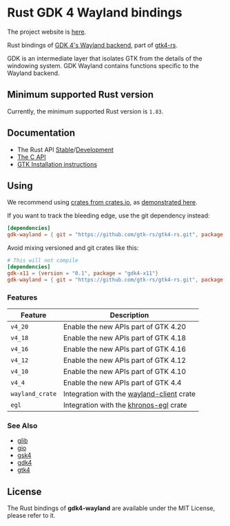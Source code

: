 # Rust GDK 4 Wayland bindings

The project website is [here](https://gtk-rs.org/).

Rust bindings of [GDK 4's Wayland backend](https://docs.gtk.org/gdk4-wayland/),
part of [gtk4-rs](https://github.com/gtk-rs/gtk4-rs/).

GDK is an intermediate layer that isolates GTK from the details of the windowing system.
GDK Wayland contains functions specific to the Wayland backend.

## Minimum supported Rust version

Currently, the minimum supported Rust version is `1.83`.

## Documentation

- The Rust API [Stable](https://gtk-rs.org/gtk4-rs/stable/latest/docs/gdk4_wayland/)/[Development](https://gtk-rs.org/gtk4-rs/git/docs/gdk4_wayland/)
- [The C API](https://docs.gtk.org/gdk4-wayland/)
- [GTK Installation instructions](https://www.gtk.org/docs/installations/)

## Using

We recommend using [crates from crates.io](https://crates.io/keywords/gtk-rs),
as [demonstrated here](https://gtk-rs.org/gtk4-rs/stable/latest/docs/gtk4/index.html#library-versions).

If you want to track the bleeding edge, use the git dependency instead:

```toml
[dependencies]
gdk-wayland = { git = "https://github.com/gtk-rs/gtk4-rs.git", package = "gdk4-wayland" }
```

Avoid mixing versioned and git crates like this:

```toml
# This will not compile
[dependencies]
gdk-x11 = {version = "0.1", package = "gdk4-x11"}
gdk-wayland = { git = "https://github.com/gtk-rs/gtk4-rs.git", package = "gdk4-wayland" }
```

### Features

| Feature | Description |
| ---     | ----------- |
| `v4_20` | Enable the new APIs part of GTK 4.20 |
| `v4_18` | Enable the new APIs part of GTK 4.18 |
| `v4_16` | Enable the new APIs part of GTK 4.16 |
| `v4_12` | Enable the new APIs part of GTK 4.12 |
| `v4_10` | Enable the new APIs part of GTK 4.10 |
| `v4_4` | Enable the new APIs part of GTK 4.4 |
| `wayland_crate` | Integration with the [wayland-client](https://crates.io/crates/wayland-client) crate |
| `egl` | Integration with the [khronos-egl](https://crates.io/crates/khronos-egl) crate |

### See Also

- [glib](https://crates.io/crates/glib)
- [gio](https://crates.io/crates/gio)
- [gsk4](https://crates.io/crates/gsk4)
- [gdk4](https://crates.io/crates/gdk4)
- [gtk4](https://crates.io/crates/gtk4)

## License

The Rust bindings of __gdk4-wayland__ are available under the MIT License, please refer to it.
